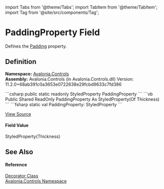 import Tabs from '@theme/Tabs'; 
import TabItem from '@theme/TabItem'; 
import Tag from '@site/src/components/Tag'; 

# PaddingProperty Field


Defines the <a href="P_Avalonia_Controls_Decorator_Padding">Padding</a> property.



## Definition
**Namespace:** <a href="N_Avalonia_Controls">Avalonia.Controls</a>  
**Assembly:** Avalonia.Controls (in Avalonia.Controls.dll) Version: 11.2.0+68ab391c0a3653e0722638e29fcbd9633c7fd386

<Tabs groupId="api-code-preview">
<TabItem value="csharp" label="C#">
```csharp
public static readonly StyledProperty<Thickness> PaddingProperty
```
</TabItem>
<TabItem value="vb" label="VB">
```vb
Public Shared ReadOnly PaddingProperty As StyledProperty(Of Thickness)
```
</TabItem>
<TabItem value="fsharp" label="F#">
```fsharp
static val PaddingProperty: StyledProperty<Thickness>
```
</TabItem>
</Tabs>



<a href="https://github.com/AvaloniaUI/Avalonia/tree/master/srcAvalonia.Controls/Decorator.cs" title="View the source code">View Source</a>



#### Field Value
StyledProperty(Thickness)

## See Also


#### Reference
<a href="T_Avalonia_Controls_Decorator">Decorator Class</a>  
<a href="N_Avalonia_Controls">Avalonia.Controls Namespace</a>  
